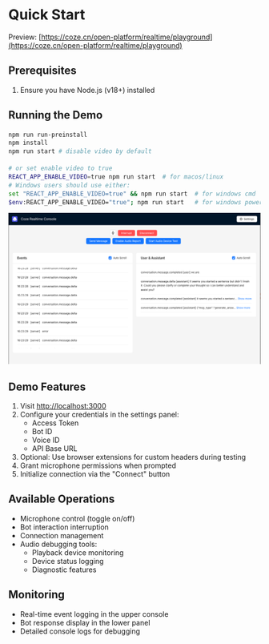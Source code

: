 # Quick Start

Preview: [https://coze.cn/open-platform/realtime/playground](https://coze.cn/open-platform/realtime/playground)

## Prerequisites
1. Ensure you have Node.js (v18+) installed

## Running the Demo

```bash
npm run run-preinstall
npm install
npm run start # disable video by default

# or set enable video to true
REACT_APP_ENABLE_VIDEO=true npm run start  # for macos/linux
# Windows users should use either:
set "REACT_APP_ENABLE_VIDEO=true" && npm run start  # for windows cmd
$env:REACT_APP_ENABLE_VIDEO="true"; npm run start   # for windows powershell

```

![realtime-console](./assets/realtime-console.png)

## Demo Features
1. Visit [http://localhost:3000](http://localhost:3000)
2. Configure your credentials in the settings panel:
   - Access Token
   - Bot ID
   - Voice ID
   - API Base URL
3. Optional: Use browser extensions for custom headers during testing
4. Grant microphone permissions when prompted
5. Initialize connection via the "Connect" button

## Available Operations
- Microphone control (toggle on/off)
- Bot interaction interruption
- Connection management
- Audio debugging tools:
  - Playback device monitoring
  - Device status logging
  - Diagnostic features

## Monitoring
- Real-time event logging in the upper console
- Bot response display in the lower panel
- Detailed console logs for debugging

